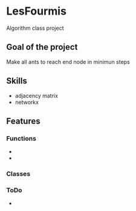 # LesFourmis

Algorithm class project

## Goal of the project
Make all ants to reach end node in minimun steps

## Skills
* adjacency matrix
* networkx


## Features

### Functions
* 
* 

### Classes


### ToDo
* 